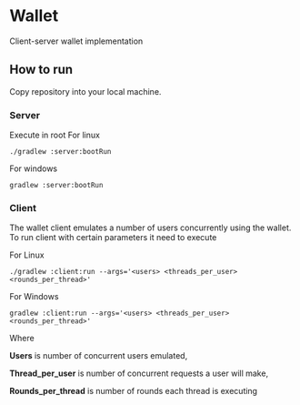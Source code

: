 # Wallet
Client-server wallet implementation

## How to run
Copy repository into your local machine.

### Server
Execute in root
For linux 
```
./gradlew :server:bootRun 
```

For windows
```
gradlew :server:bootRun
```

### Client
The wallet client emulates a number of users concurrently using the wallet. 
To run client with certain parameters it need to execute

For Linux
```
./gradlew :client:run --args='<users> <threads_per_user> <rounds_per_thread>'
```
For Windows
```
gradlew :client:run --args='<users> <threads_per_user> <rounds_per_thread>'
```
Where

**Users** is number of concurrent users emulated,

**Thread_per_user** is number of concurrent requests a user will make,

**Rounds_per_thread** is number of rounds each thread is executing